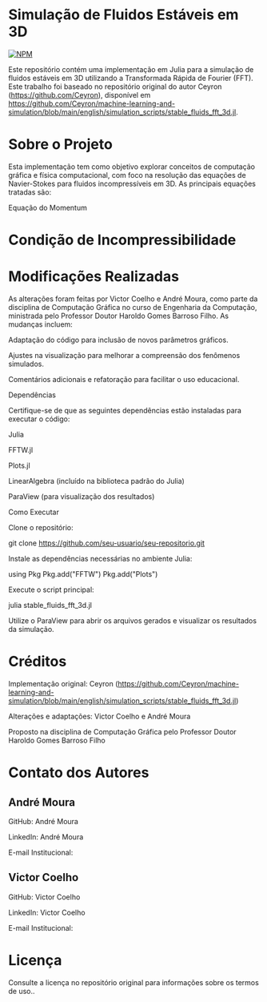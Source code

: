 # Simulação de Fluidos Estáveis em 3D
[![NPM](https://img.shields.io/npm/l/react)]() 

Este repositório contém uma implementação em Julia para a simulação de fluidos estáveis em 3D utilizando a Transformada Rápida de Fourier (FFT). Este trabalho foi baseado no repositório original do autor Ceyron (https://github.com/Ceyron), disponível em https://github.com/Ceyron/machine-learning-and-simulation/blob/main/english/simulation_scripts/stable_fluids_fft_3d.jl.

# Sobre o Projeto

Esta implementação tem como objetivo explorar conceitos de computação gráfica e física computacional, com foco na resolução das equações de Navier-Stokes para fluidos incompressíveis em 3D. As principais equações tratadas são:

Equação do Momentum



# Condição de Incompressibilidade


# Modificações Realizadas

As alterações foram feitas por Victor Coelho e André Moura, como parte da disciplina de Computação Gráfica no curso de Engenharia da Computação, ministrada pelo Professor Doutor Haroldo Gomes Barroso Filho. As mudanças incluem:

Adaptação do código para inclusão de novos parâmetros gráficos.

Ajustes na visualização para melhorar a compreensão dos fenômenos simulados.

Comentários adicionais e refatoração para facilitar o uso educacional.

Dependências

Certifique-se de que as seguintes dependências estão instaladas para executar o código:

Julia

FFTW.jl

Plots.jl

LinearAlgebra (incluído na biblioteca padrão do Julia)

ParaView (para visualização dos resultados)

Como Executar

Clone o repositório:

git clone https://github.com/seu-usuario/seu-repositorio.git

Instale as dependências necessárias no ambiente Julia:

using Pkg
Pkg.add("FFTW")
Pkg.add("Plots")

Execute o script principal:

julia stable_fluids_fft_3d.jl

Utilize o ParaView para abrir os arquivos gerados e visualizar os resultados da simulação.

# Créditos

Implementação original: Ceyron (https://github.com/Ceyron/machine-learning-and-simulation/blob/main/english/simulation_scripts/stable_fluids_fft_3d.jl)

Alterações e adaptações: Victor Coelho e André Moura

Proposto na disciplina de Computação Gráfica pelo Professor Doutor Haroldo Gomes Barroso Filho

# Contato dos Autores


## André Moura

GitHub: André Moura

LinkedIn: André Moura

E-mail Institucional: 

## Victor Coelho

GitHub: Victor Coelho

LinkedIn: Victor Coelho

E-mail Institucional:

# Licença

Consulte a licença no repositório original para informações sobre os termos de uso..
